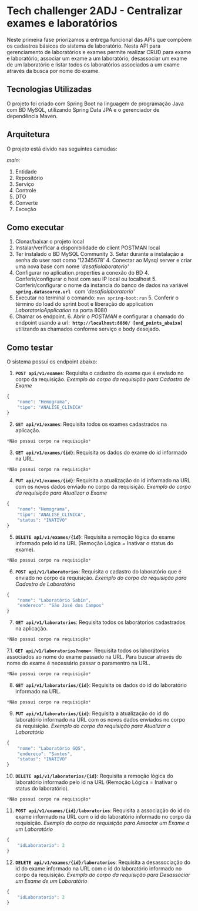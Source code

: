 # Tech challenger 2ADJ - Centralizar exames e laboratórios
Neste primeira fase priorizamos a entrega  funcional das APIs que compõem  os cadastros básicos do sistema de laboratório.
Nesta API para gerenciamento de laboratórios e exames permite realizar CRUD para exame e laboratório, associar um exame a um laboratório, desassociar um exame de um laboratório e listar todos os laboratórios associados a um exame através da busca por nome do exame.
## Tecnologias Utilizadas
O projeto foi criado com Spring Boot na linguagem de programação Java com BD MySQL, utilizando Spring Data JPA e o gerenciador de dependência Maven.

## Arquitetura 
O projeto está divido nas seguintes camadas:

*main:*
1. Entidade  
2. Repositório
3. Serviço
4. Controle
5. DTO
6. Converte
7. Exceção

## Como executar
1. Clonar/baixar o projeto local
2. Instalar/verificar a disponibilidade do client POSTMAN local
2. Ter instalado o BD MySQL Community 
   3. Setar durante a instalação a senha do user root como '12345678'
   4. Conectar ao Mysql server e criar uma nova base com nome *'desafiolaboratorio'*
3. Configurar no aplication.properties a conexão do BD
   4. Conferir/configurar o host com seu IP local ou localhost
   5. Conferir/configurar o nome da instancia do banco de dados na variável **``spring.datasource.url ``** com *'desafiolaboratorio'*
4. Executar no terminal o comando: ``mvn spring-boot:run``
   5. Conferir o término do load do sprint boot e liberação do application _LaboratorioApplication_ na porta 8080
5. Chamar os endpoint.
   6. Abrir o _POSTMAN_ e configurar a chamado do endpoint usando a url:**`` http://localhost:8080/ [end_points_abaixo]``** utilizando as chamados conforme serviço e body desejado.

## Como testar 
O sistema possui os endpoint abaixo: 
1. **``POST api/v1/exames``**: Requisita o cadastro do exame que é enviado no corpo da requisição.
*Exemplo do corpo da requisição para Cadastro de Exame*
```javascript
{
	"nome": "Hemograma",
	"tipo": "ANALISE_CLINICA"
}
```
2. **``GET api/v1/exames``**: Requisita todos os exames cadastrados na aplicação.
```javascript
*Não possui corpo na requisição*
```
3. **``GET api/v1/exames/{id}``**: Requisita os dados do exame do id informado na URL.
```javascript
*Não possui corpo na requisição*
```
4. **``PUT api/v1/exames/{id}``**: Requisita a atualização do id informado na URL com os novos dados enviado no corpo da requisição.
*Exemplo do corpo da requisição para Atualizar o Exame*
```javascript
{
	"nome": "Hemograma",
	"tipo": "ANALISE_CLINICA",
	"status": "INATIVO"
}
```
5. **``DELETE api/v1/exames/{id}``**: Requisita a remoção lógica do exame informado pelo id na URL (Remoção Lógica = Inativar o status do exame).
```javascript
*Não possui corpo na requisição*
```
6. **``POST api/v1/laboratorios``**: Requisita o cadastro do laboratório que é enviado no corpo da requisição.
*Exemplo do corpo da requisição para Cadastro de Laboratório*
```javascript
{
	"nome": "Laboratório Sabin",
	"endereco": "São José dos Campos"
}
```
7. **``GET api/v1/laboratorios``**: Requisita todos os laborátorios cadastrados na aplicação.
```javascript
*Não possui corpo na requisição*
```
7.1. **``GET api/v1/laboratorios?nome=``**: Requisita todos os laborátorios associados ao nome do exame passado na URL.
Para buscar através do nome do exame é necessário passar o paramentro na URL. 
```javascript
*Não possui corpo na requisição*
```
8. **``GET api/v1/laboratorios/{id}``**: Requisita os dados do id do laboratório informado na URL.
```javascript
*Não possui corpo na requisição*
```
9. **``PUT api/v1/laboratorios/{id}``**: Requisita a atualização do id do laboratório informado na URL com os novos dados enviados no corpo da requisição.
*Exemplo do corpo da requisição para Atualizar o Laboratório*
```javascript
{
	"nome": "Laboratório GQS",
	"endereco": "Santos",
	"status": "INATIVO"
}
```
10. **``DELETE api/v1/laboratorios/{id}``**: Requisita a remoção lógica do laboratório informado pelo id na URL (Remoção Lógica = Inativar o status do laboratório).
```javascript
*Não possui corpo na requisição*
```
11. **``POST api/v1/exames/{id}/laboratorios``**: Requisita a associação do id do exame informado na URL com o id do laboratório informado no corpo da requisição.
*Exemplo do corpo da requisição para Associar um Exame a um Laboratório*
```javascript
{
	"idLaboratorio": 2
}
```

12. **``DELETE api/v1/exames/{id}/laboratorios``**: Requisita a desassociação do id do exame informado na URL com o id do laboratório informado no corpo da requisição.
*Exemplo do corpo da requisição para Desassociar um Exame de um Laboratório*
```javascript
{
	"idLaboratorio": 2
}
```
